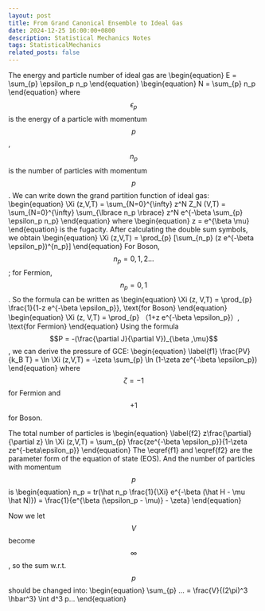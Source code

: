 ```yaml
---
layout: post
title: From Grand Canonical Ensemble to Ideal Gas
date: 2024-12-25 16:00:00+0800
description: Statistical Mechanics Notes 
tags: StatisticalMechanics
related_posts: false
---
```


The energy and particle number of ideal gas are
\begin{equation}
E = \sum_{p} \epsilon_p n_p
\end{equation}
\begin{equation}
N = \sum_{p} n_p
\end{equation}
where $$\epsilon_p$$ is the energy of a particle with momentum $$p$$, $$n_p$$ is the number of particles with momentum $$p$$. We can write down the grand partition function of ideal gas:
\begin{equation}
\Xi (z,V,T) = \sum_{N=0}^{\infty} z^N Z_N (V,T) = \sum_{N=0}^{\infty} \sum_{\lbrace n_p \rbrace} z^N e^{-\beta \sum_{p} \epsilon_p n_p}
\end{equation}
where
\begin{equation}
z = e^{\beta \mu}
\end{equation}
is the fugacity. After calculating the double sum symbols, we obtain
\begin{equation}
\Xi (z,V,T) = \prod_{p} [\sum_{n_p} (z e^{-\beta \epsilon_p})^{n_p}]
\end{equation}
For Boson, $$n_p = 0,1,2...$$; for Fermion, $$n_p = 0,1$$. So the formula can be written as
\begin{equation}
\Xi (z, V,T) = \prod_{p} \frac{1}{1-z e^{-\beta \epsilon_p}}, \text{for Boson}
\end{equation}
\begin{equation}
\Xi (z, V,T) = \prod_{p} （1+z e^{-\beta \epsilon_p}）, \text{for Fermion}
\end{equation}
Using the formula $$P = -(\frac{\partial J}{\partial V})_{\beta ,\mu}$$, we can derive the pressure of GCE:
\begin{equation}
\label{f1}
\frac{PV}{k_B T} = \ln \Xi (z,V,T) = -\zeta \sum_{p} \ln (1-\zeta ze^{-\beta \epsilon_p})
\end{equation}
where $$\zeta = -1$$ for Fermion and $$+1$$ for Boson.

The total number of particles is
\begin{equation}
\label{f2}
z\frac{\partial}{\partial z} \ln \Xi (z,V,T) = \sum_{p} \frac{ze^{-\beta \epsilon_p}}{1-\zeta ze^{-beta\epsilon_p}}
\end{equation}
The \eqref{f1} and \eqref{f2} are the parameter form of the equation of state (EOS). And the number of particles with momentum $$p$$ is
\begin{equation}
n_p = tr(\hat n_p \frac{1}{\Xi} e^{-\beta (\hat H - \mu \hat N)}) = \frac{1}{e^{\beta (\epsilon_p - \mu)} - \zeta}
\end{equation}

Now we let $$V$$ become $$\infty$$, so the sum w.r.t. $$p$$ should be changed into:
\begin{equation}
\sum_{p} ... = \frac{V}{(2\pi)^3 \hbar^3} \int d^3 p...
\end{equation}
